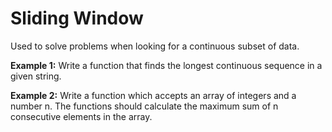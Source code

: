 # Sliding Window

Used to solve problems when looking for a continuous subset of data.

**Example 1:** Write a function that finds the longest continuous sequence in a given string. 

**Example 2:** Write a function which accepts an array of integers and a number n. The functions should calculate the maximum sum of n consecutive elements in the array.

